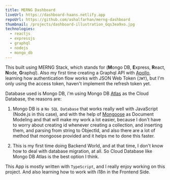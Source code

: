 ```yaml
---
title: MERNG Dashboard
liveUrl: https://dashboard-haans.netlify.app
repoUrl: https://github.com/ashalfarhan/merng-dashboard
thumbnail: /projects/dashboard-illustration_Gqs3ea9xo.jpg
technologies:
  - reactjs
  - expressjs
  - graphql
  - nodejs
  - mongo_db
---
```


This built using MERNG Stack, which stands for (**M**ongo DB, **E**xpress, **R**eact, **N**ode, **G**raphql). Also my first time creating a Graphql API with [Apollo](https://apollographql.com), learning how authentication flow works with JSON Web Token (`JWT`), but I'm only using the access token, haven't implement the refresh token yet.

Database used is Mongo DB, i'm using Mongo DB [Atlas](https://cloud.mongodb.com) as the Cloud Database, the reasons are:

1. Mongo DB is a `No SQL Database` that works really well with JavaScript (Node.js in this case), and with the help of [Mongoose](https://mongoosejs.com) as Document Modeling and that will make my work a lot easier, because I don't have to worry about creating id whenever creating a collection, and inserting them, and parsing from string to ObjectId, and also there are a lot of method that mongoose provided and it helps me to done this faster.

2. This is my first time doing Backend World, and at that time, I don't know how to deal with database migration, at all. So Cloud Database like Mongo DB Atlas is the best option I think.

This App is mostly written with `TypeScript`, and I really enjoy working on this project. And also learning how to work with i18n in the Frontend Side.
